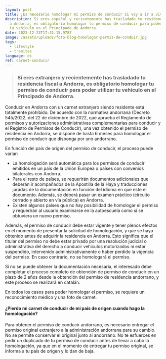 ```yaml
---
layout: post
title: ¿Es necesario homologar mi permiso de conducir si voy a ir a vivir en Andorra?
description: Si eres español y recientemente has trasladado tu residencia fiscal
  a Andorra, es obligatorio homologar tu permiso de conducir para poder utilizar
  tu vehículo en el Principado de Andorra.
date: 2023-12-23T17:41:15.978Z
image: /assets/uploads/foto-blog-homologar-permís-de-conduir.jpg
tags:
  - lifestyle
  - tramites
language: es
ref: carnet-conducir
---
```

> ### Si eres extranjero y recientemente has trasladado tu residencia fiscal a Andorra, es obligatorio homologar tu permiso de conducir para poder utilizar tu vehículo en el Principado de Andorra.

Conducir en Andorra con un carnet extranjero siendo residente está totalmente prohibido. De acuerdo con la normativa andorrana (Decreto 545/2022, del 22 de diciembre de 2022, que aprueba el Reglamento de permisos y autorizaciones administrativas complementarias para conducir y el Registro de Permisos de Conducir), una vez obtenido el permiso de residencia en Andorra, se dispone de hasta 6 meses para homologar el permiso de conducir que disponga por uno andorrano.

En función del país de origen del permiso de conducir, el proceso puede variar:

* La homologación será automática para los permisos de conducir emitidos en un país de la Unión Europea o países con convenios bilaterales con Andorra. 
* Para el resto de países, se requerirán documentos adicionales que deberán ir acompañados de la Apostilla de la Haya y traducciones juradas de la documentación en función del idioma en que este el documento. Además, se deberá pasar un examen práctico (circuito cerrado y abierto en vía pública) en Andorra. 
* Existen algunos países que no hay posibilidad de homologar el permiso y requerirán al usuario examinarse en la autoescuela como si se obtuviera un nuevo permiso.

Además, el permiso de conducir debe estar vigente y tener plenos efectos en el momento de presentar la solicitud de homologación, y que se haya obtenido antes de adquirir la residencia en Andorra. Esto significa que el titular del permiso no debe estar privado por una resolución judicial o administrativa del derecho a conducir vehículos motorizados ni estar suspendido, intervenido administrativamente o haber perdido la vigencia del permiso. En caso contrario, no se homologará el permiso.

Si no se puede obtener la documentación necesaria, el interesado debe completar el proceso completo de obtención de permiso de conducir en un plazo de 2 años desde la obtención del permiso de residencia andorrano, y este proceso se realizará en catalán.

En todos los casos para poder homologar el permiso, se requiere un reconocimiento médico y una foto de carnet.

#### ¿Pierdo mi carnet de conducir de mi país de origen cuando hago la homologación?

Para obtener el permiso de conducir andorrano, es necesario entregar el permiso original extranjero a la administración andorrana para su cambio. No se permite conservar el original junto al andorrano. No te esfuerces en pedir un duplicado de tu permiso de conducir antes de llevar a cabo la homologación, ya que en el momento de entregar tu permiso original, se informa a tu país de origen y lo dan de baja.